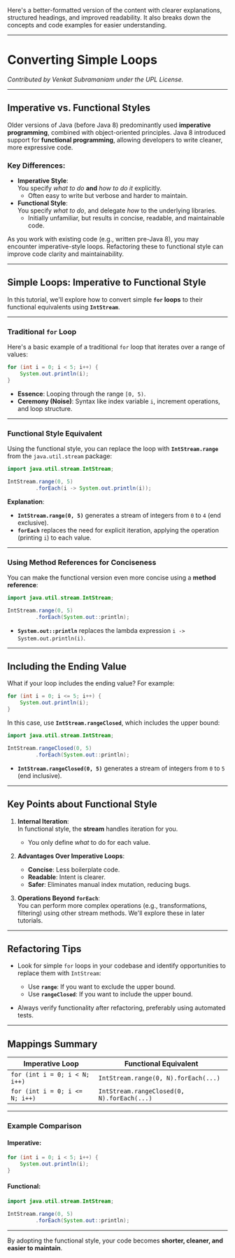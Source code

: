 Here's a better-formatted version of the content with clearer explanations, structured headings, and improved readability. It also breaks down the concepts and code examples for easier understanding.

---

# **Converting Simple Loops**

*Contributed by Venkat Subramaniam under the UPL License.*

---

## **Imperative vs. Functional Styles**

Older versions of Java (before Java 8) predominantly used **imperative programming**, combined with object-oriented principles. Java 8 introduced support for **functional programming**, allowing developers to write cleaner, more expressive code.  

### **Key Differences:**
- **Imperative Style**:  
  You specify *what to do* **and** *how to do it* explicitly.  
  - Often easy to write but verbose and harder to maintain.
- **Functional Style**:  
  You specify *what to do*, and delegate *how* to the underlying libraries.  
  - Initially unfamiliar, but results in concise, readable, and maintainable code.

As you work with existing code (e.g., written pre-Java 8), you may encounter imperative-style loops. Refactoring these to functional style can improve code clarity and maintainability.

---

## **Simple Loops: Imperative to Functional Style**

In this tutorial, we'll explore how to convert simple **`for` loops** to their functional equivalents using **`IntStream`**.

---

### **Traditional `for` Loop**

Here's a basic example of a traditional `for` loop that iterates over a range of values:

```java
for (int i = 0; i < 5; i++) {
    System.out.println(i);
}
```

- **Essence**: Looping through the range `[0, 5)`.  
- **Ceremony (Noise)**: Syntax like index variable `i`, increment operations, and loop structure.

---

### **Functional Style Equivalent**

Using the functional style, you can replace the loop with **`IntStream.range`** from the `java.util.stream` package:

```java
import java.util.stream.IntStream;

IntStream.range(0, 5)
         .forEach(i -> System.out.println(i));
```

**Explanation**:  
- **`IntStream.range(0, 5)`** generates a stream of integers from `0` to `4` (end exclusive).  
- **`forEach`** replaces the need for explicit iteration, applying the operation (printing `i`) to each value.

---

### **Using Method References for Conciseness**

You can make the functional version even more concise using a **method reference**:

```java
import java.util.stream.IntStream;

IntStream.range(0, 5)
         .forEach(System.out::println);
```

- **`System.out::println`** replaces the lambda expression `i -> System.out.println(i)`.

---

## **Including the Ending Value**

What if your loop includes the ending value? For example:

```java
for (int i = 0; i <= 5; i++) {
    System.out.println(i);
}
```

In this case, use **`IntStream.rangeClosed`**, which includes the upper bound:

```java
import java.util.stream.IntStream;

IntStream.rangeClosed(0, 5)
         .forEach(System.out::println);
```

- **`IntStream.rangeClosed(0, 5)`** generates a stream of integers from `0` to `5` (end inclusive).

---

## **Key Points about Functional Style**

1. **Internal Iteration**:  
   In functional style, the **stream** handles iteration for you.  
   - You only define *what* to do for each value.

2. **Advantages Over Imperative Loops**:  
   - **Concise**: Less boilerplate code.  
   - **Readable**: Intent is clearer.  
   - **Safer**: Eliminates manual index mutation, reducing bugs.  

3. **Operations Beyond `forEach`**:  
   You can perform more complex operations (e.g., transformations, filtering) using other stream methods. We'll explore these in later tutorials.

---

## **Refactoring Tips**

- Look for simple `for` loops in your codebase and identify opportunities to replace them with `IntStream`:
   - Use **`range`**: If you want to exclude the upper bound.  
   - Use **`rangeClosed`**: If you want to include the upper bound.

- Always verify functionality after refactoring, preferably using automated tests.

---

## **Mappings Summary**

| **Imperative Loop**                     | **Functional Equivalent**                |
|----------------------------------------|-----------------------------------------|
| `for (int i = 0; i < N; i++)`          | `IntStream.range(0, N).forEach(...)`     |
| `for (int i = 0; i <= N; i++)`         | `IntStream.rangeClosed(0, N).forEach(...)`|

---

### **Example Comparison**

#### Imperative:
```java
for (int i = 0; i < 5; i++) {
    System.out.println(i);
}
```

#### Functional:
```java
import java.util.stream.IntStream;

IntStream.range(0, 5)
         .forEach(System.out::println);
```

---

By adopting the functional style, your code becomes **shorter, cleaner, and easier to maintain**.